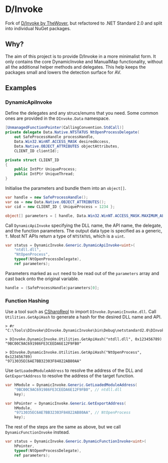 # D/Invoke

Fork of [D/Invoke by TheWover](https://github.com/TheWover/DInvoke), but refactored to .NET Standard 2.0 and split into individual NuGet packages.

## Why?

The aim of this project is to provide D/Invoke in a more minimalist form.  It only contains the core DynamicInvoke and ManualMap functionality, without all the additional helper methods and delegates.  This help keeps the packages small and lowers the detection surface for AV.

## Examples

### DynamicApiInvoke

Define the delegates and any strucs/enums that you need.  Some common ones are provided in the `DInvoke.Data` namespace.

```c#
[UnmanagedFunctionPointer(CallingConvention.StdCall)]
private delegate Data.Native.NTSTATUS NtOpenProcessDelegate(
    out SafeProcessHandle processHandle,
    Data.Win32.WinNT.ACCESS_MASK desiredAccess,
    Data.Native.OBJECT_ATTRIBUTES objectAttributes,
    CLIENT_ID clientId);

private struct CLIENT_ID
{
    public IntPtr UniqueProcess;
    public IntPtr UniqueThread;
}
```

Initialise the parameters and bundle them into an `object[]`.

```c#
var handle = new SafeProcessHandle();
var oa = new Data.Native.OBJECT_ATTRIBUTES();
var cid = new CLIENT_ID { UniqueProcess = 1234 };

object[] parameters = [ handle, Data.Win32.WinNT.ACCESS_MASK.MAXIMUM_ALLOWED, oa, cid ];
```

Call `DynamicApiInvoke` specifying the DLL name, the API name, the delegate, and the function parameters.  The output data type is specified as a generic, `T`.  Most NT APIs return a type of `NTSTATUS`, which is a `uint`.

```c#
var status = DynamicInvoke.Generic.DynamicApiInvoke<uint>(
    "ntdll.dll",
    "NtOpenProcess",
    typeof(NtOpenProcessDelegate),
    ref parameters);
```

Parameters marked as `out` need to be read out of the `parameters` array and cast back onto the original variable.

```c#
handle = (SafeProcessHandle)parameters[0];
```

### Function Hashing

Use a tool such as [CSharpRepl](https://github.com/waf/CSharpRepl) to import `DInvoke.DynamicInvoke.dll`.  Call `Utilities.GetApiHash` to generate a hash for the desired DLL name and API.

```
> #r "C:\Tools\DInvoke\DInvoke.DynamicInvoke\bin\Debug\netstandard2.0\DInvoke.DynamicInvoke.dll"

> DInvoke.DynamicInvoke.Utilities.GetApiHash("ntdll.dll", 0x123456789)
"9BC00C9AC691986FE3CEEDA6E12F9FB0"

> DInvoke.DynamicInvoke.Utilities.GetApiHash("NtOpenProcess", 0x123456789)
"9713035EC6AE7BB32303F84822AB80AA"
```

Use `GetLoadedModuleAddress` to resolve the address of the DLL and `GetExportAddress` to resolve the address of the target function.

```c#
var hModule = DynamicInvoke.Generic.GetLoadedModuleAddress(
    "9BC00C9AC691986FE3CEEDA6E12F9FB0", // ntdll.dll
    key);

var hPointer = DynamicInvoke.Generic.GetExportAddress(
    hModule,
    "9713035EC6AE7BB32303F84822AB80AA", // NtOpenProcess
    key);
```

The rest of the steps are the same as above, but we call `DynamicFunctionInvoke` instead.

```c#
var status = DynamicInvoke.Generic.DynamicFunctionInvoke<uint>(
    hPointer,
    typeof(NtOpenProcessDelegate),
    ref parameters);
```